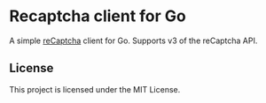# Recaptcha client for Go

A simple [reCaptcha](https://www.google.com/recaptcha/intro/v3.html) client for Go. Supports v3 of the reCaptcha API.

## License

This project is licensed under the MIT License.